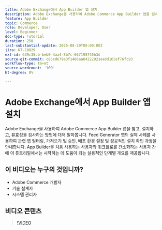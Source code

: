 ```yaml
---
title: Adobe Exchange에서 App Builder 앱 설치
description: Adobe Exchange을 사용하여 Adobe Commerce App Builder 앱을 설치하고 확인하는 방법을 알아봅니다.
feature: App Builder
topic: Commerce
role: Developer, User
level: Beginner
doc-type: Tutorial
duration: 250
last-substantial-update: 2025-08-29T00:00:00Z
jira: KT-18829
exl-id: 639c35cb-beb0-4aa4-8b7c-667198740b3d
source-git-commit: c85cd679a3f1486aa04222921ee0d165ef76fc93
workflow-type: tm+mt
source-wordcount: '109'
ht-degree: 0%

---
```


# Adobe Exchange에서 App Builder 앱 설치

Adobe Exchange을 사용하여 Adobe Commerce App Builder 앱을 찾고, 설치하고, 유효성을 검사하는 방법에 대해 알아봅니다. Feed Generator 앱의 실제 사례를 사용하여 관련 앱 필터링, 가져오기 및 승인, 배포 환경 설정 및 성공적인 설치 확인 과정을 안내합니다. App Builder을 처음 사용하는 사용자와 워크플로를 간소화하는 사용자 간에 이 튜토리얼에서는 시작하는 데 도움이 되는 실용적인 단계별 개요를 제공합니다.


## 이 비디오는 누구의 것입니까?

- Adobe Commerce 개발자
- 기술 설계자
- 시스템 관리자

## 비디오 콘텐츠

>[!VIDEO](https://video.tv.adobe.com/v/3471513/?learn=on&enablevpops)

